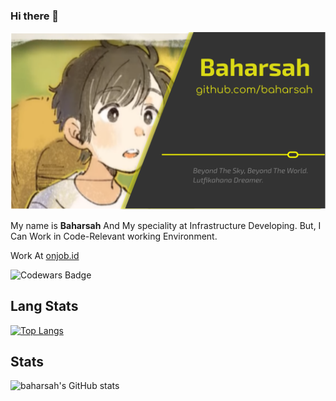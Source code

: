 ### Hi there 👋

![I](https://github.com/baharsah/baharsah/blob/main/defe.png?raw=true)


My name is **Baharsah** And My speciality at Infrastructure Developing.
But, I Can Work in Code-Relevant working Environment. 

Work At [onjob.id](https://onjob.id)

![Codewars Badge](https://www.codewars.com/users/baharsah/badges/large)

## Lang Stats

[![Top Langs](https://github-readme-stats.vercel.app/api/top-langs/?username=baharsah&layout=compact)](https://github.com/baharsah)

## Stats

![baharsah's GitHub stats](https://github-readme-stats.vercel.app/api?username=baharsah&show_icons=true&theme=radical&show_icons=true&count_private=true)

